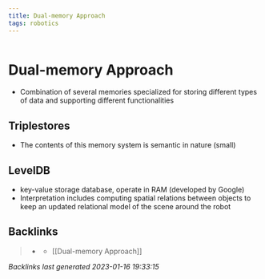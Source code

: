 ```yaml
---
title: Dual-memory Approach
tags: robotics
---
```

```toc
```
# Dual-memory Approach
- Combination of several memories specialized for storing different types of data and supporting different functionalities

## Triplestores
- The contents of this memory system is semantic in nature (small)

## LevelDB
- key-value storage database, operate in RAM (developed by Google)
- Interpretation includes computing spatial relations between objects to keep an updated relational model of the scene around the robot

## Backlinks

> - [](journals/2022-11-03.md)
>   - [[Dual-memory Approach]]

_Backlinks last generated 2023-01-16 19:33:15_
